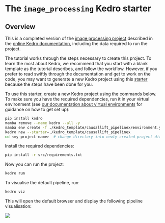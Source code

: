# The `image_processing` Kedro starter

## Overview

This is a completed version of the [image processing project](https://kedro.readthedocs.io/en/stable/tutorial/spaceflights_tutorial.html) described in the [online Kedro documentation](https://kedro.readthedocs.io), including the data required to run the project.

The tutorial works through the steps necessary to create this project. To learn the most about Kedro, we recommend that you start with a blank template as the tutorial describes, and follow the workflow. However, if you prefer to read swiftly through the documentation and get to work on the code, you may want to generate a new Kedro project using this [starter](https://kedro.readthedocs.io/en/stable/get_started/starters.html) because the steps have been done for you.

To use this starter, create a new Kedro project using the commands below. To make sure you have the required dependencies, run it in your virtual environment (see [our documentation about virtual environments](https://kedro.readthedocs.io/en/stable/get_started/prerequisites.html#virtual-environments) for guidance on how to get set up):

```bash
pip install kedro
mamba remove --name kedro --all -y
mamba env create -f ./kedro_template/causallift_pipelinex/environment.yml
kedro new --starter=./kedro_template/causallift_pipelinex
cd <my-project-name>  # change directory into newly created project directory
```

Install the required dependencies:

```bash
pip install -r src/requirements.txt
```

Now you can run the project:

```bash
kedro run
```

To visualise the default pipeline, run:
```bash
kedro viz
```

This will open the default browser and display the following pipeline visualisation:

![](./images/pipeline_visualisation_with_layers.png)
